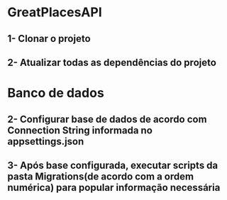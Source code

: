 # GreatPlacesAPI
## 1- Clonar o projeto
## 2- Atualizar todas as dependências do projeto
# Banco de dados
## 2- Configurar base de dados de acordo com Connection String informada no appsettings.json
## 3- Após base configurada, executar scripts da pasta Migrations(de acordo com a ordem numérica) para popular informação necessária

